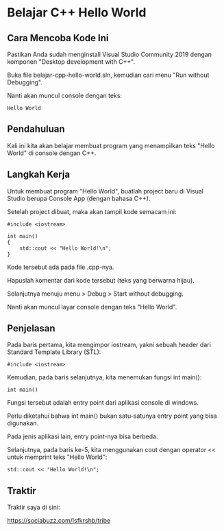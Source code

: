 # Belajar C++ Hello World

## Cara Mencoba Kode Ini

Pastikan Anda sudah menginstall Visual Studio Community 2019 dengan komponen "Desktop development with C++".

Buka file belajar-cpp-hello-world.sln, kemudian cari menu "Run without Debugging".

Nanti akan muncul console dengan teks:

```
Hello World
```

## Pendahuluan

Kali ini kita akan belajar membuat program yang menampilkan teks "Hello World" di console dengan C++.

## Langkah Kerja

Untuk membuat program "Hello World", buatlah project baru di Visual Studio berupa Console App (dengan bahasa C++).

Setelah project dibuat, maka akan tampil kode semacam ini:

```
#include <iostream>

int main()
{
    std::cout << "Hello World!\n";
}
```

Kode tersebut ada pada file .cpp-nya.

Hapuslah komentar dari kode tersebut (teks yang berwarna hijau).

Selanjutnya menuju menu > Debug > Start without debugging.

Nanti akan muncul layar console dengan teks "Hello World".

## Penjelasan

Pada baris pertama, kita mengimpor iostream, yakni sebuah header dari Standard Template Library (STL):

```
#include <iostream>
```

Kemudian, pada baris selanjutnya, kita menemukan fungsi int main():

```
int main()
```

Fungsi tersebut adalah entry point dari aplikasi console di windows.

Perlu diketahui bahwa int main() bukan satu-satunya entry point yang bisa digunakan.

Pada jenis aplikasi lain, entry point-nya bisa berbeda.

Selanjutnya, pada baris ke-5, kita menggunakan cout dengan operator << untuk memprint teks "Hello World":

```
std::cout << "Hello World!\n";
```

## Traktir

Traktir saya di sini:

https://sociabuzz.com/lsfkrshb/tribe